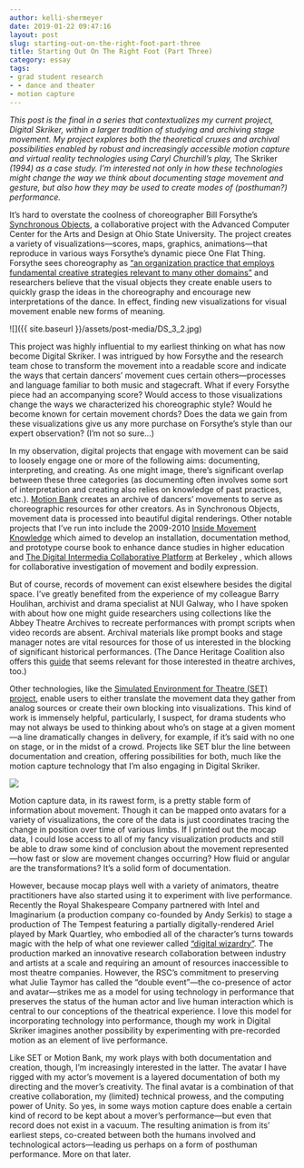 ```yaml
---
author: kelli-shermeyer
date: 2019-01-22 09:47:16
layout: post
slug: starting-out-on-the-right-foot-part-three
title: Starting Out On The Right Foot (Part Three)
category: essay
tags:
- grad student research
- - dance and theater
- motion capture
---
```


*This post is the final in a series that contextualizes my current project, Digital Skriker, within a larger tradition of studying and archiving stage movement. My project explores both the theoretical cruxes and archival possibilities enabled by robust and increasingly accessible motion capture and virtual reality technologies using Caryl Churchill’s play,* The Skriker *(1994) as a case study. I’m interested not only in how these technologies might change the way we think about documenting stage movement and gesture, but also how they may be used to create modes of (posthuman?) performance.*

It’s hard to overstate the coolness of choreographer Bill Forsythe’s [Synchronous Objects](https://synchronousobjects.osu.edu/), a collaborative project with the Advanced Computer Center for the Arts and Design at Ohio State University. The project creates a variety of visualizations—scores, maps, graphics, animations—that reproduce in various ways Forsythe’s dynamic piece One Flat Thing. Forsythe sees choreography as [“an organization practice that employs fundamental creative strategies relevant to many other domains”](https://synchronousobjects.osu.edu/media/inside.php?p=somedia) and researchers believe that the visual objects they create enable users to quickly grasp the ideas in the choreography and encourage new interpretations of the dance. In effect, finding new visualizations for visual movement enable new forms of meaning. 

![]({{ site.baseurl }}/assets/post-media/DS_3_2.jpg) 

This project was highly influential to my earliest thinking on what has now become Digital Skriker. I was intrigued by how Forsythe and the research team chose to transform the movement into a readable score and indicate the ways that certain dancers’ movement cues certain others—processes and language familiar to both music and stagecraft. What if every Forsythe piece had an accompanying score? Would access to those visualizations change the ways we characterized his choreographic style? Would he become known for certain movement chords? Does the data we gain from these visualizations give us any more purchase on Forsythe’s style than our expert observation? (I’m not so sure…)

In my observation, digital projects that engage with movement can be said to loosely engage one or more of the following aims: documenting, interpreting, and creating. As one might image, there’s significant overlap between these three categories (as documenting often involves some sort of interpretation and creating also relies on knowledge of past practices, etc.). [Motion Bank](http://motionbank.org/de/content/wissensfundus) creates an archive of dancers’ movements to serve as choreographic resources for other creators. As in Synchronous Objects, movement data is processed into beautiful digital renderings. Other notable projects that I’ve run into include the 2009-2010 [Inside Movement Knowledge](http://insidemovementknowledge.net/project/summary) which aimed to develop an installation, documentation method, and prototype course book to enhance dance studies in higher education and [The Digital Intermedia Collaborative Platform](https://digitalhumanities.berkeley.edu/projects/digital-intermedia-collaborative-platform) at Berkeley , which allows for collaborative investigation of movement and bodily expression.

But of course, records of movement can exist elsewhere besides the digital space. I’ve greatly benefited from the experience of my colleague Barry Houlihan, archivist and drama specialist at NUI Galway, who I have spoken with about how one might guide researchers using collections like the Abbey Theatre Archives to recreate performances with prompt scripts when video records are absent. Archival materials like prompt books and stage manager notes are vital resources for those of us interested in the blocking of significant historical performances. (The Dance Heritage Coalition also offers this [guide](http://www.danceheritage.org/toolkit/tool_archivalmaterials.pdf) that seems relevant for those interested in theatre archives, too.)

Other technologies, like the [Simulated Environment for Theatre (SET) project](https://www.merlot.org/merlot/viewMaterial.htm?id=679117), enable users to either translate the movement data they gather from analog sources or create their own blocking into visualizations. This kind of work is immensely helpful, particularly, I suspect, for drama students who may not always be used to thinking about who’s on stage at a given moment—a line dramatically changes in delivery, for example, if it’s said with no one on stage, or in the midst of a crowd. Projects like SET blur the line between documentation and creation, offering possibilities for both, much like the motion capture technology that I’m also engaging in Digital Skriker.

![](/assets/post-media/DS_3_3.jpg) 


Motion capture data, in its rawest form, is a pretty stable form of information about movement. Though it can be mapped onto avatars for a variety of visualizations, the core of the data is just coordinates tracing the change in position over time of various limbs. If I printed out the mocap data, I could lose access to all of my fancy visualization products and still be able to draw some kind of conclusion about the movement represented—how fast or slow are movement changes occurring? How fluid or angular are the transformations? It’s a solid form of documentation.

However, because mocap plays well with a variety of animators, theatre practitioners have also started using it to experiment with live performance. Recently the Royal Shakespeare Company partnered with Intel and Imaginarium (a production company co-founded by Andy Serkis) to stage a production of The Tempest featuring a partially digitally-rendered Ariel played by Mark Quartley, who embodied all of the character’s turns towards magic with the help of what one reviewer called [“digital wizardry”](https://www.nytimes.com/2017/01/04/theater/at-this-tempest-digital-wizardry-makes-rough-magic.html). The production marked an innovative research collaboration between industry and artists at a scale and requiring an amount of resources inaccessible to most theatre companies. However, the RSC’s commitment to preserving what Julie Taymor has called the “double event”—the co-presence of actor and avatar—strikes me as a model for using technology in performance that preserves the status of the human actor and live human interaction which is central to our conceptions of the theatrical experience. I love this model for incorporating technology into performance, though my work in Digital Skriker imagines another possibility by experimenting with pre-recorded motion as an element of live performance. 

Like SET or Motion Bank, my work plays with both documentation and creation, though, I’m increasingly interested in the latter. The avatar I have rigged with my actor’s movement is a layered documentation of both my directing and the mover’s creativity. The final avatar is a combination of that creative collaboration, my (limited) technical prowess, and the computing power of Unity. So yes, in some ways motion capture does enable a certain kind of record to be kept about a mover’s performance—but even that record does not exist in a vacuum. The resulting animation is from its’ earliest steps, co-created between both the humans involved and technological actors—leading us perhaps on a form of posthuman performance. More on that later.